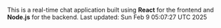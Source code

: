 This is a real-time chat application built using **React** for the frontend and **Node.js** for the backend.
Last updated: Sun Feb  9 05:07:27 UTC 2025
